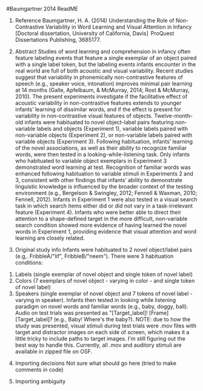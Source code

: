 #Baumgartner 2014 ReadME

1. Reference
Baumgartner, H. A. (2014) Understanding the Role of Non-Contrastive Variability in Word Learning and Visual Attention in Infancy [Doctoral dissertation, University of California, Davis]  ProQuest Dissertations Publishing, 3685177.

2. Abstract
Studies of word learning and comprehension in infancy often feature labeling events that feature a single exemplar of an object paired with a single label token, but the labeling events infants encounter in the real world are full of both acoustic and visual variability. Recent studies suggest that variability in phonemically non-contrastive features of speech (e.g., speaker voice, intonation) improves minimal pair learning at 14 months (Galle, Apfelbaum, & McMurray, 2014; Rost & McMurray, 2010). The present experiments investigate if the facilitative effect of acoustic variability in non-contrastive features extends to younger infants’ learning of dissimilar words, and if the effect is present for variability in non-contrastive visual features of objects. Twelve-month-old infants were habituated to novel object-label pairs featuring non-variable labels and objects (Experiment 1), variable labels paired with non-variable objects (Experiment 2), or non-variable labels paired with variable objects (Experiment 3). Following habituation, infants’ learning of the novel associations, as well as their ability to recognize familiar words, were then tested in a looking-while-listening task. Only infants who habituated to variable object exemplars in Experiment 3 demonstrated word learning at test. Recognition of familiar words was enhanced following habituation to variable stimuli in Experiments 2 and 3, consistent with other findings that infants’ ability to demonstrate linguistic knowledge is influenced by the broader context of the testing environment (e.g., Bergelson & Swingley, 2012; Fennell & Waxman, 2010; Fennell, 2012). Infants in Experiment 1 were also tested in a visual search task in which search items either did or did not vary in a task-irrelevant feature (Experiment 4). Infants who were better able to direct their attention to a shape-defined target in the more difficult, non-variable search condition showed more evidence of having learned the novel words in Experiment 1, providing evidence that visual attention and word learning are closely related.

3. Original study info
Infants were habituated to 2 novel object/label pairs (e.g,. FribbleA/"lif", FribbleB/"neem"). 
There were 3 habituation conditions: 
  1) Labels (single exemplar of novel object and single token of novel label)
  2) Colors (7 exemplars of novel object - varying in color - and single token of novel label)
  3) Speakers (single exemplar of novel object and 7 tokens of novel label - varying in speaker).
Infants then tested in looking while listening paradigm on novel words and familiar words (e.g., baby, doggy, ball). Audio on test trials was presented as "[Target_label]! [Frame][Target_label]? (e.g., Baby! Where's the baby?). NOTE: due to how the study was presented, visual stimuli during test trials were .mov files with target and distractor images on each side of screen, which makes it a little tricky to include paths to target images. I'm still figuring out the best way to handle this. Currently, all .mov and auditory stimuli are available in zipped file on OSF.

4. Importing decisions
Not sure what should go here (tried to make comments in code)

5. Importing ambiguity